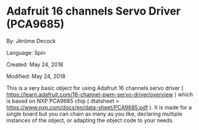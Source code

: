 # Adafruit 16 channels Servo Driver (PCA9685)

By: Jérôme Decock

Language: Spin

Created: May 24, 2018

Modified: May 24, 2018

This is a very basic object for using Adafruit 16 channels servo driver ( https://learn.adafruit.com/16-channel-pwm-servo-driver/overview ) which is based on NXP PCA9685 chip ( dtatsheet > https://www.nxp.com/docs/en/data-sheet/PCA9685.pdf ). It is made for a single board but you can chain as many as you like, declaring multiple instances of the object, or adapting the object code to your needs.
